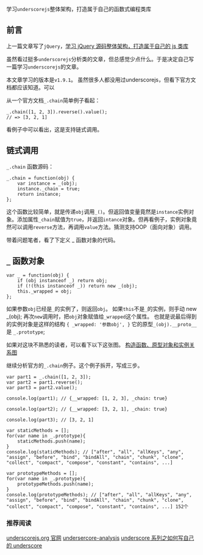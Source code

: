 学习`underscorejs`整体架构，打造属于自己的函数式编程类库

## 前言

上一篇文章写了`jQuery`，[学习 jQuery 源码整体架构，打造属于自己的 js 类库](https://juejin.im/post/5d39d2cbf265da1bc23fbd42)

虽然看过挺多`underscorejs`分析类的文章，但总感觉少点什么。于是决定自己写一篇学习`underscorejs`的文章。

本文章学习的版本是`v1.9.1`。
虽然很多人都没用过underscorejs，但看下官方文档都应该知道。可以

从一个官方文档`_.chain`简单例子看起：

```
_.chain([1, 2, 3]).reverse().value();
// => [3, 2, 1]
```

看例子中可以看出，这是支持链式调用。

## 链式调用
`_.chain` 函数源码：

```
_.chain = function(obj) {
	var instance = _(obj);
	instance._chain = true;
	return instance;
};
```

这个函数比较简单，就是传递`obj`调用`_()`。但返回值变量竟然是`instance`实例对象。添加属性`_chain`赋值为`true`，并返回`intance`对象。但再看例子，实例对象竟然可以调用`reverse`方法，再调用`value`方法。猜测支持OOP（面向对象）调用。

带着问题笔者，看了下定义 _ 函数对象的代码。

## `_` 函数对象

```
var _ = function(obj) {
	if (obj instanceof _) return obj;
	if (!(this instanceof _)) return new _(obj);
	this._wrapped = obj;
};
```

如果参数`obj`已经是`_`的实例了，则返回`obj`。
如果`this`不是`_`的实例，则手动 new _(obj);
再次`new`调用时，把`obj`对象赋值给`_wrapped`这个属性。
也就是说最后得到的实例对象是这样的结构
`{
	_wrapped: '参数obj',
}`
它的原型`_(obj).__proto__` 是 `_.prototype`;

如果对这块不熟悉的读者，可以看下以下这张图。
[构造函数、原型对象和实例关系图](./ctor-prototype-instance@lxchuan12.png)

继续分析官方的`_.chain`例子。这个例子拆开，写成三步。

```
var part1 = _.chain([1, 2, 3]);
var part2 = part1.reverse();
var part3 = part2.value();

console.log(part1); // {__wrapped: [1, 2, 3], _chain: true}

console.log(part2); // {__wrapped: [3, 2, 1], _chain: true}

console.log(part3); // [3, 2, 1]
```

```
var staticMethods = [];
for(var name in _.prototype){
	staticMethods.push(name);
}
console.log(staticMethods); // ["after", "all", "allKeys", "any", "assign", "before", "bind", "bindAll", "chain", "chunk", "clone", "collect", "compact", "compose", "constant", "contains", ...]
```

```
var prototypeMethods = [];
for(var name in _.prototype){
	prototypeMethods.push(name);
}
console.log(prototypeMethods); // ["after", "all", "allKeys", "any", "assign", "before", "bind", "bindAll", "chain", "chunk", "clone", "collect", "compact", "compose", "constant", "contains", ...] 152个
```


### 推荐阅读

[underscorejs.org 官网](https://underscorejs.org/)
[undersercore-analysis](https://yoyoyohamapi.gitbooks.io/undersercore-analysis/content/)
[underscore 系列之如何写自己的 underscore](https://juejin.im/post/5a0bae515188252964213855)
